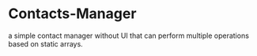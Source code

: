 # Contacts-Manager
a simple contact manager without UI that can perform multiple operations based on static arrays.
